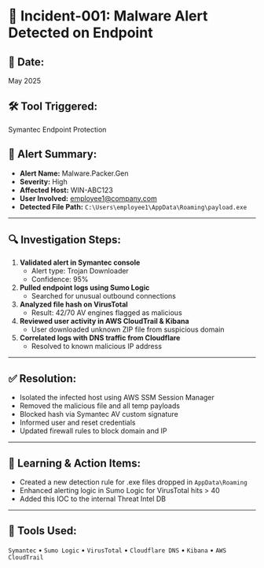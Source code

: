 # 🧪 Incident-001: Malware Alert Detected on Endpoint

## 📅 Date:
May 2025

## 🛠 Tool Triggered:
Symantec Endpoint Protection

## 🧾 Alert Summary:
- **Alert Name:** Malware.Packer.Gen
- **Severity:** High
- **Affected Host:** WIN-ABC123
- **User Involved:** employee1@company.com
- **Detected File Path:** `C:\Users\employee1\AppData\Roaming\payload.exe`

---

## 🔍 Investigation Steps:

1. **Validated alert in Symantec console**
   - Alert type: Trojan Downloader
   - Confidence: 95%
2. **Pulled endpoint logs using Sumo Logic**
   - Searched for unusual outbound connections
3. **Analyzed file hash on VirusTotal**
   - Result: 42/70 AV engines flagged as malicious
4. **Reviewed user activity in AWS CloudTrail & Kibana**
   - User downloaded unknown ZIP file from suspicious domain
5. **Correlated logs with DNS traffic from Cloudflare**
   - Resolved to known malicious IP address

---

## ✅ Resolution:

- Isolated the infected host using AWS SSM Session Manager
- Removed the malicious file and all temp payloads
- Blocked hash via Symantec AV custom signature
- Informed user and reset credentials
- Updated firewall rules to block domain and IP

---

## 🧠 Learning & Action Items:

- Created a new detection rule for .exe files dropped in `AppData\Roaming`
- Enhanced alerting logic in Sumo Logic for VirusTotal hits > 40
- Added this IOC to the internal Threat Intel DB

---

## 🔗 Tools Used:
`Symantec` • `Sumo Logic` • `VirusTotal` • `Cloudflare DNS` • `Kibana` • `AWS CloudTrail`
